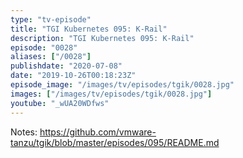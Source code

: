 ```yaml
---
type: "tv-episode"
title: "TGI Kubernetes 095: K-Rail"
description: "TGI Kubernetes 095: K-Rail"
episode: "0028"
aliases: ["/0028"]
publishdate: "2020-07-08"
date: "2019-10-26T00:18:23Z"
episode_image: "/images/tv/episodes/tgik/0028.jpg"
images: ["/images/tv/episodes/tgik/0028.jpg"]
youtube: "_wUA20WDfws"
---
```


Notes: https://github.com/vmware-tanzu/tgik/blob/master/episodes/095/README.md
